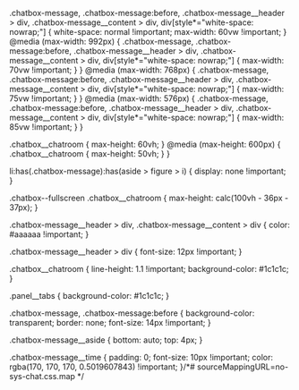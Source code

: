 .chatbox-message,
.chatbox-message:before,
.chatbox-message__header > div,
.chatbox-message__content > div,
div[style*="white-space: nowrap;"] {
  white-space: normal !important;
  max-width: 60vw !important;
}
@media (max-width: 992px) {
  .chatbox-message,
  .chatbox-message:before,
  .chatbox-message__header > div,
  .chatbox-message__content > div,
  div[style*="white-space: nowrap;"] {
    max-width: 70vw !important;
  }
}
@media (max-width: 768px) {
  .chatbox-message,
  .chatbox-message:before,
  .chatbox-message__header > div,
  .chatbox-message__content > div,
  div[style*="white-space: nowrap;"] {
    max-width: 75vw !important;
  }
}
@media (max-width: 576px) {
  .chatbox-message,
  .chatbox-message:before,
  .chatbox-message__header > div,
  .chatbox-message__content > div,
  div[style*="white-space: nowrap;"] {
    max-width: 85vw !important;
  }
}

.chatbox__chatroom {
  max-height: 60vh;
}
@media (max-height: 600px) {
  .chatbox__chatroom {
    max-height: 50vh;
  }
}

li:has(.chatbox-message):has(aside > figure > i) {
  display: none !important;
}

.chatbox--fullscreen .chatbox__chatroom {
  max-height: calc(100vh - 36px - 37px);
}

.chatbox-message__header > div,
.chatbox-message__content > div {
  color: #aaaaaa !important;
}

.chatbox-message__header > div {
  font-size: 12px !important;
}

.chatbox__chatroom {
  line-height: 1.1 !important;
  background-color: #1c1c1c;
}

.panel__tabs {
  background-color: #1c1c1c;
}

.chatbox-message,
.chatbox-message:before {
  background-color: transparent;
  border: none;
  font-size: 14px !important;
}

.chatbox-message__aside {
  bottom: auto;
  top: 4px;
}

.chatbox-message__time {
  padding: 0;
  font-size: 10px !important;
  color: rgba(170, 170, 170, 0.5019607843) !important;
}/*# sourceMappingURL=no-sys-chat.css.map */
